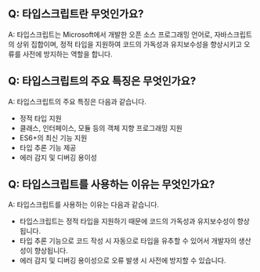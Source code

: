 ## **Q: 타입스크립트란 무엇인가요?**

A: 타입스크립트는 Microsoft에서 개발한 오픈 소스 프로그래밍 언어로, 자바스크립트의 상위 집합이며, 정적 타입을 지원하여 코드의 가독성과 유지보수성을 향상시키고 오류를 사전에 방지하는 역할을 합니다.

## **Q: 타입스크립트의 주요 특징은 무엇인가요?**

A: 타입스크립트의 주요 특징은 다음과 같습니다.

- 정적 타입 지원
- 클래스, 인터페이스, 모듈 등의 객체 지향 프로그래밍 지원
- ES6+의 최신 기능 지원
- 타입 추론 기능 제공
- 에러 감지 및 디버깅 용이성

## **Q: 타입스크립트를 사용하는 이유는 무엇인가요?**

A: 타입스크립트를 사용하는 이유는 다음과 같습니다.

- 타입스크립트는 정적 타입을 지원하기 때문에 코드의 가독성과 유지보수성이 향상됩니다.
- 타입 추론 기능으로 코드 작성 시 자동으로 타입을 유추할 수 있어서 개발자의 생산성이 향상됩니다.
- 에러 감지 및 디버깅 용이성으로 오류 발생 시 사전에 방지할 수 있습니다.

